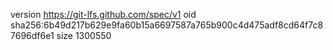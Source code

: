 version https://git-lfs.github.com/spec/v1
oid sha256:6b49d217b629e9fa60b15a6697587a765b900c4d475adf8cd64f7c87696df6e1
size 1300550
